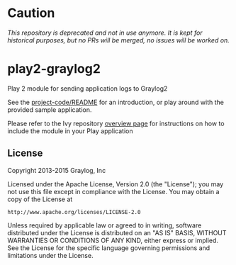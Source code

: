 # Caution

*This repository is deprecated and not in use anymore. It is kept for historical purposes, but no PRs will be merged, no issues will be worked on.*

play2-graylog2
==============

Play 2 module for sending application logs to Graylog2

See the [project-code/README](https://github.com/Graylog2/graylog-guide-play-framework/tree/master/project-code) for an introduction, or play around with the provided sample application.

Please refer to the Ivy repository [overview page](http://graylog2.github.io/graylog-guide-play-framework/)
for instructions on how to include the module in your Play application


License
-------

Copyright 2013-2015 Graylog, Inc

Licensed under the Apache License, Version 2.0 (the "License");
you may not use this file except in compliance with the License.
You may obtain a copy of the License at

    http://www.apache.org/licenses/LICENSE-2.0

Unless required by applicable law or agreed to in writing, software
distributed under the License is distributed on an "AS IS" BASIS,
WITHOUT WARRANTIES OR CONDITIONS OF ANY KIND, either express or implied.
See the License for the specific language governing permissions and
limitations under the License.
